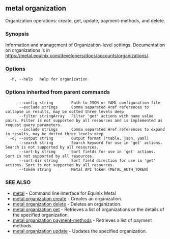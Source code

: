## metal organization

Organization operations: create, get, update, payment-methods, and delete.

### Synopsis

Information and management of Organization-level settings. Documentation on organizations is in https://metal.equinix.com/developers/docs/accounts/organizations/.

### Options

```
  -h, --help   help for organization
```

### Options inherited from parent commands

```
      --config string        Path to JSON or YAML configuration file
      --exclude strings      Comma separated Href references to collapse in results, may be dotted three levels deep
      --filter stringArray   Filter 'get' actions with name value pairs. Filter is not supported by all resources and is implemented as request query parameters.
      --include strings      Comma separated Href references to expand in results, may be dotted three levels deep
  -o, --output string        Output format (*table, json, yaml)
      --search string        Search keyword for use in 'get' actions. Search is not supported by all resources.
      --sort-by string       Sort fields for use in 'get' actions. Sort is not supported by all resources.
      --sort-dir string      Sort field direction for use in 'get' actions. Sort is not supported by all resources.
      --token string         Metal API Token (METAL_AUTH_TOKEN)
```

### SEE ALSO

* [metal](metal.md)	 - Command line interface for Equinix Metal
* [metal organization create](metal_organization_create.md)	 - Creates an organization.
* [metal organization delete](metal_organization_delete.md)	 - Deletes an organization.
* [metal organization get](metal_organization_get.md)	 - Retrieves a list of organizations or the details of the specified organization.
* [metal organization payment-methods](metal_organization_payment-methods.md)	 - Retrieves a list of payment methods.
* [metal organization update](metal_organization_update.md)	 - Updates the specified organization.

